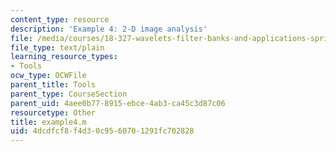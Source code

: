 ```yaml
---
content_type: resource
description: 'Example 4: 2-D image analysis'
file: /media/courses/18-327-wavelets-filter-banks-and-applications-spring-2003/4dcdfcf8f4d30c9560701291fc702828_example4.m
file_type: text/plain
learning_resource_types:
- Tools
ocw_type: OCWFile
parent_title: Tools
parent_type: CourseSection
parent_uid: 4aee0b77-8915-ebce-4ab3-ca45c3d87c06
resourcetype: Other
title: example4.m
uid: 4dcdfcf8-f4d3-0c95-6070-1291fc702828
---
```

